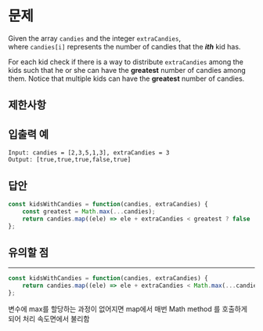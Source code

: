 # 문제

Given the array `candies` and the integer `extraCandies`, where `candies[i]` represents the number of candies that the ***ith*** kid has.

For each kid check if there is a way to distribute `extraCandies` among the kids such that he or she can have the **greatest** number of candies among them. Notice that multiple kids can have the **greatest** number of candies.

## 제한사항

## 입출력 예

```
Input: candies = [2,3,5,1,3], extraCandies = 3
Output: [true,true,true,false,true] 
```

## 답안

```jsx
const kidsWithCandies = function(candies, extraCandies) {
    const greatest = Math.max(...candies);
    return candies.map((ele) => ele + extraCandies < greatest ? false : true);
};
```

## 유의할 점

---

```jsx
const kidsWithCandies = function(candies, extraCandies) {
    return candies.map((ele) => ele + extraCandies < Math.max(...candies) ? false : true);
};
```
변수에 max를 할당하는 과정이 없어지면 map에서 매번 Math method 를 호출하게 되어 처리 속도면에서 불리함